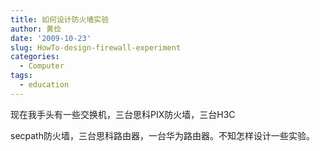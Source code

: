 ```yaml
---
title: 如何设计防火墙实验
author: 黄俭
date: '2009-10-23'
slug: HowTo-design-firewall-experiment
categories:
  - Computer
tags:
  - education
---
```

现在我手头有一些交换机，三台思科PIX防火墙，三台H3C

secpath防火墙，三台思科路由器，一台华为路由器。不知怎样设计一些实验。